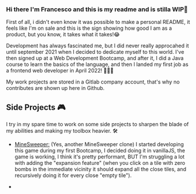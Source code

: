 ### Hi there I'm Francesco and this is my readme and is stilla WIP👋
First of all, i didn't even know it was possible to make a personal README, it feels like I'm on sale and this is the sign showing how good I am as a product, but you know, it takes what it takes!:joy:

Development has always fascinated me, but I did never really approcahed it until september 2021 when I decided to dedicate myself to this world.
I've then signed up at a Web Development Bootcamp, and after it, I did a Java course to learn the basics of the language, and then I landed my first job as a frontend web developer in April 2022! :tada::tada::tada:

My work projects are stored in a Gitlab company account, that's why no contributes are shown up here in Github.

## Side Projects :video_game:
I try in my spare time to work on some side projects to sharpen the blade of my abilities and making my toolbox heavier. :hammer_and_wrench:
- [MineSweeper:](https://github.com/ieeah/Campo-Minato) (Yes, another MineSweeper clone) I started developing this game during my first Bootcamp, I decided doing it in vanillaJS, the game is working, I think it's pretty performant, BUT I'm struggling a lot with adding the "expansion feature" (when you click on a tile with zero bombs in the immediate vicinity it should expand all the close tiles, and recursively doing it for every close "empty tile").

- 
<!--
**ieeah/ieeah** is a ✨ _special_ ✨ repository because its `README.md` (this file) appears on your GitHub profile.

Here are some ideas to get you started:

- 🔭 I’m currently working on ...
- 🌱 I’m currently learning ...
- 👯 I’m looking to collaborate on ...
- 🤔 I’m looking for help with ...
- 💬 Ask me about ...
- 📫 How to reach me: ...
- 😄 Pronouns: ...
- ⚡ Fun fact: ...
-->

